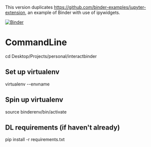 This version duplicates https://github.com/binder-examples/jupyter-extension,
an example of Binder with use of ipywidgets.

[![Binder](https://mybinder.org/badge.svg)](https://mybinder.org/v2/gh/jlinGG/yellowbrick/develop?filepath=examples%2FjlinGG%2Finteractbinder%2F)









# CommandLine
cd Desktop/Projects/personal/interactbinder
## Set up virtualenv
virtualenv --envname
## Spin up virtualenv
source binderenv/bin/activate
## DL requirements (if haven't already)
pip install -r requirements.txt
